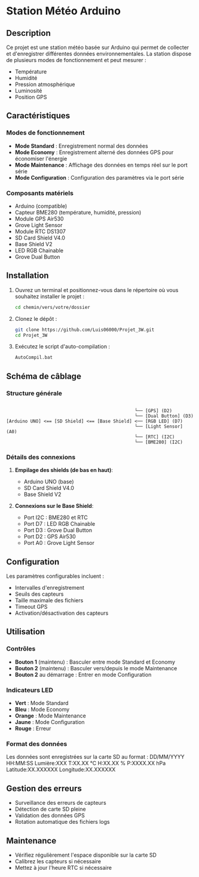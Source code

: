 # Station Météo Arduino

## Description
Ce projet est une station météo basée sur Arduino qui permet de collecter et d'enregistrer différentes données environnementales. La station dispose de plusieurs modes de fonctionnement et peut mesurer :

- Température
- Humidité
- Pression atmosphérique
- Luminosité
- Position GPS

## Caractéristiques

### Modes de fonctionnement
- **Mode Standard** : Enregistrement normal des données
- **Mode Economy** : Enregistrement alterné des données GPS pour économiser l'énergie
- **Mode Maintenance** : Affichage des données en temps réel sur le port série
- **Mode Configuration** : Configuration des paramètres via le port série

### Composants matériels
- Arduino (compatible)
- Capteur BME280 (température, humidité, pression)
- Module GPS Air530
- Grove Light Sensor
- Module RTC DS1307
- SD Card Shield V4.0
- Base Shield V2
- LED RGB Chainable
- Grove Dual Button

## Installation

1. Ouvrez un terminal et positionnez-vous dans le répertoire où vous souhaitez installer le projet :
   ```bash
   cd chemin/vers/votre/dossier
   ```

2. Clonez le dépôt :
   ```bash
   git clone https://github.com/Luis06000/Projet_3W.git
   cd Projet_3W
   ```

3. Exécutez le script d'auto-compilation :
   ```bash
   AutoCompil.bat
   ```

## Schéma de câblage

### Structure générale
```

                                                └── [GPS] (D2)
                                                └── [Dual Button] (D3)
[Arduino UNO] <== [SD Shield] <== [Base Shield] <── [RGB LED] (D7)
                                                └── [Light Sensor] (A0)
                                                └── [RTC] (I2C)
                                                └── [BME280] (I2C)
```

### Détails des connexions
1. **Empilage des shields (de bas en haut)**:
   - Arduino UNO (base)
   - SD Card Shield V4.0
   - Base Shield V2

2. **Connexions sur le Base Shield**:
   - Port I2C : BME280 et RTC
   - Port D7 : LED RGB Chainable
   - Port D3 : Grove Dual Button
   - Port D2 : GPS Air530
   - Port A0 : Grove Light Sensor

## Configuration

Les paramètres configurables incluent :
- Intervalles d'enregistrement
- Seuils des capteurs
- Taille maximale des fichiers
- Timeout GPS
- Activation/désactivation des capteurs

## Utilisation

### Contrôles
- **Bouton 1** (maintenu) : Basculer entre mode Standard et Economy
- **Bouton 2** (maintenu) : Basculer vers/depuis le mode Maintenance
- **Bouton 2** au démarrage : Entrer en mode Configuration

### Indicateurs LED
- **Vert** : Mode Standard
- **Bleu** : Mode Economy
- **Orange** : Mode Maintenance
- **Jaune** : Mode Configuration
- **Rouge** : Erreur

### Format des données
Les données sont enregistrées sur la carte SD au format :
DD/MM/YYYY HH:MM:SS Lumière:XXX T:XX.XX °C H:XX.XX % P:XXXX.XX hPa Latitude:XX.XXXXXX Longitude:XX.XXXXXX

## Gestion des erreurs
- Surveillance des erreurs de capteurs
- Détection de carte SD pleine
- Validation des données GPS
- Rotation automatique des fichiers logs

## Maintenance
- Vérifiez régulièrement l'espace disponible sur la carte SD
- Calibrez les capteurs si nécessaire
- Mettez à jour l'heure RTC si nécessaire
